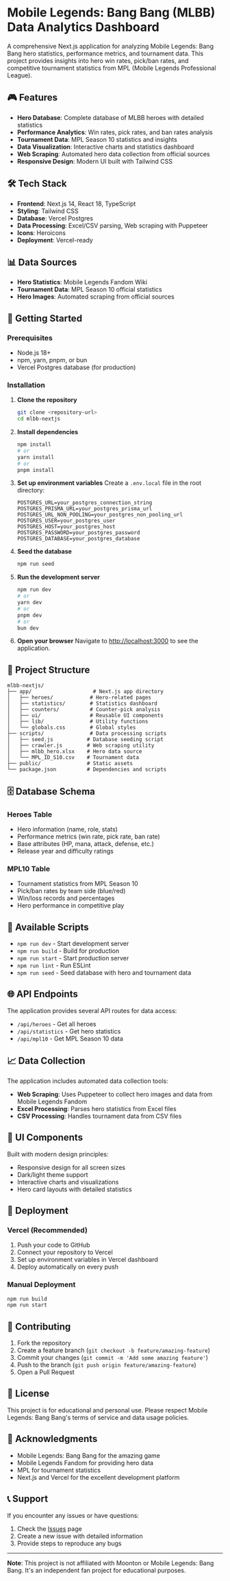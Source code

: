 # Mobile Legends: Bang Bang (MLBB) Data Analytics Dashboard

A comprehensive Next.js application for analyzing Mobile Legends: Bang Bang hero statistics, performance metrics, and tournament data. This project provides insights into hero win rates, pick/ban rates, and competitive tournament statistics from MPL (Mobile Legends Professional League).

## 🎮 Features

- **Hero Database**: Complete database of MLBB heroes with detailed statistics
- **Performance Analytics**: Win rates, pick rates, and ban rates analysis
- **Tournament Data**: MPL Season 10 statistics and insights
- **Data Visualization**: Interactive charts and statistics dashboard
- **Web Scraping**: Automated hero data collection from official sources
- **Responsive Design**: Modern UI built with Tailwind CSS

## 🛠️ Tech Stack

- **Frontend**: Next.js 14, React 18, TypeScript
- **Styling**: Tailwind CSS
- **Database**: Vercel Postgres
- **Data Processing**: Excel/CSV parsing, Web scraping with Puppeteer
- **Icons**: Heroicons
- **Deployment**: Vercel-ready

## 📊 Data Sources

- **Hero Statistics**: Mobile Legends Fandom Wiki
- **Tournament Data**: MPL Season 10 official statistics
- **Hero Images**: Automated scraping from official sources

## 🚀 Getting Started

### Prerequisites

- Node.js 18+ 
- npm, yarn, pnpm, or bun
- Vercel Postgres database (for production)

### Installation

1. **Clone the repository**
   ```bash
   git clone <repository-url>
   cd mlbb-nextjs
   ```

2. **Install dependencies**
   ```bash
   npm install
   # or
   yarn install
   # or
   pnpm install
   ```

3. **Set up environment variables**
   Create a `.env.local` file in the root directory:
   ```env
   POSTGRES_URL=your_postgres_connection_string
   POSTGRES_PRISMA_URL=your_postgres_prisma_url
   POSTGRES_URL_NON_POOLING=your_postgres_non_pooling_url
   POSTGRES_USER=your_postgres_user
   POSTGRES_HOST=your_postgres_host
   POSTGRES_PASSWORD=your_postgres_password
   POSTGRES_DATABASE=your_postgres_database
   ```

4. **Seed the database**
   ```bash
   npm run seed
   ```

5. **Run the development server**
   ```bash
   npm run dev
   # or
   yarn dev
   # or
   pnpm dev
   # or
   bun dev
   ```

6. **Open your browser**
   Navigate to [http://localhost:3000](http://localhost:3000) to see the application.

## 📁 Project Structure

```
mlbb-nextjs/
├── app/                    # Next.js app directory
│   ├── heroes/            # Hero-related pages
│   ├── statistics/        # Statistics dashboard
│   ├── counters/          # Counter-pick analysis
│   ├── ui/                # Reusable UI components
│   ├── lib/               # Utility functions
│   └── globals.css        # Global styles
├── scripts/               # Data processing scripts
│   ├── seed.js           # Database seeding script
│   ├── crawler.js        # Web scraping utility
│   ├── mlbb_hero.xlsx    # Hero data source
│   └── MPL_ID_S10.csv    # Tournament data
├── public/               # Static assets
└── package.json          # Dependencies and scripts
```

## 🗄️ Database Schema

### Heroes Table
- Hero information (name, role, stats)
- Performance metrics (win rate, pick rate, ban rate)
- Base attributes (HP, mana, attack, defense, etc.)
- Release year and difficulty ratings

### MPL10 Table
- Tournament statistics from MPL Season 10
- Pick/ban rates by team side (blue/red)
- Win/loss records and percentages
- Hero performance in competitive play

## 🔧 Available Scripts

- `npm run dev` - Start development server
- `npm run build` - Build for production
- `npm run start` - Start production server
- `npm run lint` - Run ESLint
- `npm run seed` - Seed database with hero and tournament data

## 🌐 API Endpoints

The application provides several API routes for data access:

- `/api/heroes` - Get all heroes
- `/api/statistics` - Get hero statistics
- `/api/mpl10` - Get MPL Season 10 data

## 📈 Data Collection

The application includes automated data collection tools:

- **Web Scraping**: Uses Puppeteer to collect hero images and data from Mobile Legends Fandom
- **Excel Processing**: Parses hero statistics from Excel files
- **CSV Processing**: Handles tournament data from CSV files

## 🎨 UI Components

Built with modern design principles:
- Responsive design for all screen sizes
- Dark/light theme support
- Interactive charts and visualizations
- Hero card layouts with detailed statistics

## 🚀 Deployment

### Vercel (Recommended)

1. Push your code to GitHub
2. Connect your repository to Vercel
3. Set up environment variables in Vercel dashboard
4. Deploy automatically on every push

### Manual Deployment

```bash
npm run build
npm run start
```

## 🤝 Contributing

1. Fork the repository
2. Create a feature branch (`git checkout -b feature/amazing-feature`)
3. Commit your changes (`git commit -m 'Add some amazing feature'`)
4. Push to the branch (`git push origin feature/amazing-feature`)
5. Open a Pull Request

## 📝 License

This project is for educational and personal use. Please respect Mobile Legends: Bang Bang's terms of service and data usage policies.

## 🙏 Acknowledgments

- Mobile Legends: Bang Bang for the amazing game
- Mobile Legends Fandom for providing hero data
- MPL for tournament statistics
- Next.js and Vercel for the excellent development platform

## 📞 Support

If you encounter any issues or have questions:

1. Check the [Issues](../../issues) page
2. Create a new issue with detailed information
3. Provide steps to reproduce any bugs

---

**Note**: This project is not affiliated with Moonton or Mobile Legends: Bang Bang. It's an independent fan project for educational purposes.